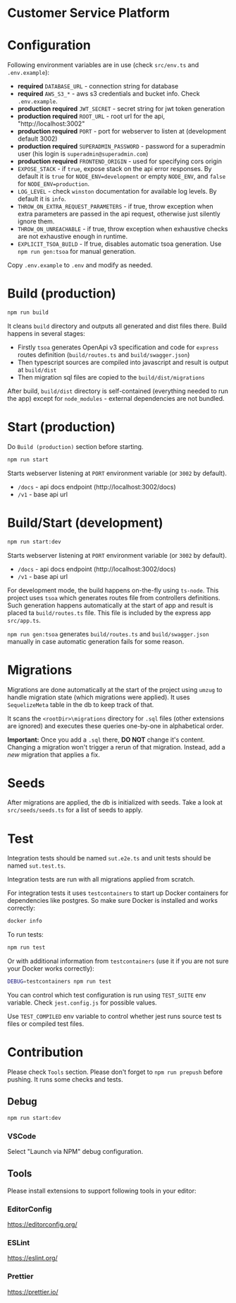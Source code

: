 # Customer Service Platform
# Configuration

Following environment variables are in use (check `src/env.ts` and `.env.example`):

- **required** `DATABASE_URL` - connection string for database
- **required** `AWS_S3_*` - aws s3 credentials and bucket info. Check `.env.example`.
- **production required** `JWT_SECRET` - secret string for jwt token generation
- **production required** `ROOT_URL` - root url for the api, "http://localhost:3002"
- **production required** `PORT` - port for webserver to listen at (development default 3002)
- **production required** `SUPERADMIN_PASSWORD` - password for a superadmin user (his login is `superadmin@superadmin.com`)
- **production required** `FRONTEND_ORIGIN` - used for specifying cors origin
- `EXPOSE_STACK` - if `true`, expose stack on the api error responses. By default it is `true` for `NODE_ENV=development` or empty `NODE_ENV`, and `false` for `NODE_ENV=production`.
- `LOG_LEVEL` - check `winston` documentation for available log levels. By default it is `info`.
- `THROW_ON_EXTRA_REQUEST_PARAMETERS` - if true, throw exception when extra parameters are passed in the api request, otherwise just silently ignore them.
- `THROW_ON_UNREACHABLE` - if true, throw exception when exhaustive checks are not exhaustive enough in runtime.
- `EXPLICIT_TSOA_BUILD` - If true, disables automatic tsoa generation. Use `npm run gen:tsoa` for manual generation.

Copy `.env.example` to `.env` and modify as needed.

# Build (production)

```sh
npm run build
```

It cleans `build` directory and outputs all generated and dist files there. Build happens in several
stages:

- Firstly `tsoa` generates OpenApi v3 specification and code for `express` routes definition (`build/routes.ts` and `build/swagger.json`)
- Then typescript sources are compiled into javascript and result is output at `build/dist`
- Then migration sql files are copied to the `build/dist/migrations`

After build, `build/dist` directory is self-contained (everything needed to run the app) except for `node_modules` - external
dependencies are not bundled.

# Start (production)

Do `Build (production)` section before starting.

```sh
npm run start
```

Starts webserver listening at `PORT` environment variable (or `3002` by default).

- `/docs` - api docs endpoint (http://localhost:3002/docs)
- `/v1` - base api url

# Build/Start (development)

```sh
npm run start:dev
```

Starts webserver listening at `PORT` environment variable (or `3002` by default).

- `/docs` - api docs endpoint (http://localhost:3002/docs)
- `/v1` - base api url

For development mode, the build happens on-the-fly using `ts-node`. This project uses `tsoa` which generates
routes file from controllers definitions. Such generation happens automatically at the start of app and
result is placed ta `build/routes.ts` file. This file is included by the express app `src/app.ts`.

`npm run gen:tsoa` generates `build/routes.ts` and `build/swagger.json` manually in case automatic generation fails for some reason.

# Migrations

Migrations are done automatically at the start of the project using `umzug`
to handle migration state (which migrations were applied). It uses `SequelizeMeta`
table in the db to keep track of that.

It scans the `<rootDir>\migrations` directory for `.sql` files (other extensions are ignored)
and executes these queries one-by-one in alphabetical order.

**Important:** Once you add a `.sql` there, **DO NOT** change it's content. Changing a migration won't
trigger a rerun of that migration. Instead, add a _new_ migration that applies a fix.

# Seeds

After migrations are applied, the db is initialized with seeds. Take a look at `src/seeds/seeds.ts` for
a list of seeds to apply.

# Test

Integration tests should be named `sut.e2e.ts` and unit tests should be named `sut.test.ts`.

Integration tests are run with all migrations applied from scratch.

For integration tests it uses `testcontainers` to start up Docker containers for dependencies like postgres.
So make sure Docker is installed and works correctly:

```sh
docker info
```

To run tests:

```sh
npm run test
```

Or with additional information from `testcontainers` (use it if you are not sure your Docker works correctly):

```sh
DEBUG=testcontainers npm run test
```

You can control which test configuration is run using `TEST_SUITE` env variable. Check `jest.config.js` for possible values.

Use `TEST_COMPILED` env variable to control whether jest runs source test ts files or compiled test files.

# Contribution

Please check `Tools` section.
Please don't forget to `npm run prepush` before pushing. It runs some checks and tests.

## Debug

```sh
npm run start:dev
```

### VSCode

Select "Launch via NPM" debug configuration.

## Tools

Please install extensions to support following tools in your editor:

### EditorConfig

https://editorconfig.org/

### ESLint

https://eslint.org/

### Prettier

https://prettier.io/
